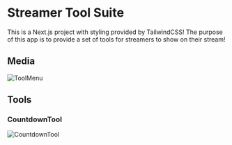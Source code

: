 # Streamer Tool Suite

This is a Next.js project with styling provided by TailwindCSS! The purpose of this app is to provide a set of tools for streamers to show on their stream!

## Media

![ToolMenu](https://i.imgur.com/tqVcosK.png)

## Tools

### CountdownTool
![CountdownTool](https://i.imgur.com/eCFwmEo.png)
